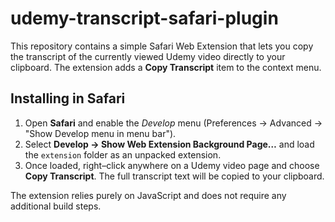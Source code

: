 # udemy-transcript-safari-plugin

This repository contains a simple Safari Web Extension that lets you copy the
transcript of the currently viewed Udemy video directly to your clipboard.
The extension adds a **Copy Transcript** item to the context menu.

## Installing in Safari

1. Open **Safari** and enable the *Develop* menu (Preferences → Advanced →
   "Show Develop menu in menu bar").
2. Select **Develop → Show Web Extension Background Page…** and load the
   `extension` folder as an unpacked extension.
3. Once loaded, right–click anywhere on a Udemy video page and choose
   **Copy Transcript**. The full transcript text will be copied to your clipboard.

The extension relies purely on JavaScript and does not require any additional
build steps.

